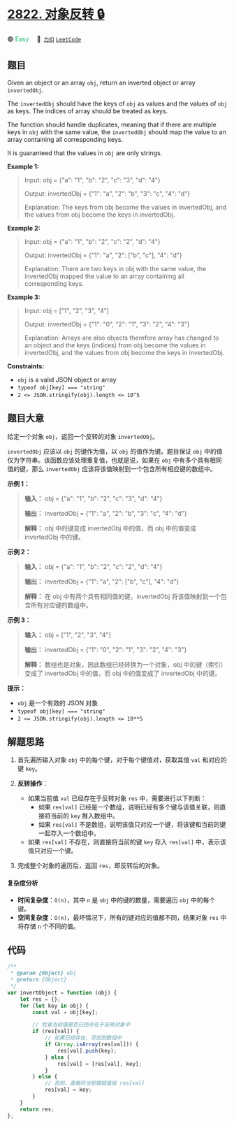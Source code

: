 # [2822. 对象反转 🔒](https://2xiao.github.io/leetcode-js/problem/2822.html)

🟢 <font color=#15bd66>Easy</font>&emsp; 🔗&ensp;[`力扣`](https://leetcode.cn/problems/inversion-of-object) [`LeetCode`](https://leetcode.com/problems/inversion-of-object)

## 题目

Given an object or an array `obj`, return an inverted object or array
`invertedObj`.

The `invertedObj` should have the keys of `obj` as values and the values of
`obj` as keys. The indices of array should be treated as keys.

The function should handle duplicates, meaning that if there are multiple keys
in `obj` with the same value, the `invertedObj` should map the value to an
array containing all corresponding keys.

It is guaranteed that the values in `obj` are only strings.

**Example 1:**

> Input: obj = {"a": "1", "b": "2", "c": "3", "d": "4"}
>
> Output: invertedObj = {"1": "a", "2": "b", "3": "c", "4": "d"}
>
> Explanation: The keys from obj become the values in invertedObj, and the values from obj become the keys in invertedObj.

**Example 2:**

> Input: obj = {"a": "1", "b": "2", "c": "2", "d": "4"}
>
> Output: invertedObj = {"1": "a", "2": ["b", "c"], "4": "d"}
>
> Explanation: There are two keys in obj with the same value, the invertedObj mapped the value to an array containing all corresponding keys.

**Example 3:**

> Input: obj = ["1", "2", "3", "4"]
>
> Output: invertedObj = {"1": "0", "2": "1", "3": "2", "4": "3"}
>
> Explanation: Arrays are also objects therefore array has changed to an object and the keys (indices) from obj become the values in invertedObj, and the values from obj become the keys in invertedObj.

**Constraints:**

- `obj` is a valid JSON object or array
- `typeof obj[key] === "string"`
- `2 <= JSON.stringify(obj).length <= 10^5`

## 题目大意

给定一个对象 `obj`，返回一个反转的对象 `invertedObj`。

`invertedObj` 应该以 `obj` 的键作为值，以 `obj` 的值作为键。题目保证 `obj`
中的值仅为字符串。该函数应该处理重复值，也就是说，如果在 `obj` 中有多个具有相同值的键，那么 `invertedObj`
应该将该值映射到一个包含所有相应键的数组中。

**示例 1：**

> **输入：** obj = {"a": "1", "b": "2", "c": "3", "d": "4"}
>
> **输出：** invertedObj = {"1": "a", "2": "b", "3": "c", "4": "d"}
>
> **解释：** obj 中的键变成 invertedObj 中的值，而 obj 中的值变成 invertedObj 中的键。

**示例 2：**

> **输入：** obj = {"a": "1", "b": "2", "c": "2", "d": "4"}
>
> **输出：** invertedObj = {"1": "a", "2": ["b", "c"], "4": "d"}
>
> **解释：** 在 obj 中有两个具有相同值的键，invertedObj 将该值映射到一个包含所有对应键的数组中。

**示例 3：**

> **输入：** obj = ["1", "2", "3", "4"]
>
> **输出：** invertedObj = {"1": "0", "2": "1", "3": "2", "4": "3"}
>
> **解释：** 数组也是对象，因此数组已经转换为一个对象，obj 中的键（索引）变成了 invertedObj 中的值，而 obj 中的值变成了 invertedObj 中的键。

**提示：**

- `obj` 是一个有效的 JSON 对象
- `typeof obj[key] === "string"`
- `2 <= JSON.stringify(obj).length <= 10**5`

## 解题思路

1. 首先遍历输入对象 `obj` 中的每个键，对于每个键值对，获取其值 `val` 和对应的键 `key`。

2. **反转操作**：

   - 如果当前值 `val` 已经存在于反转对象 `res` 中，需要进行以下判断：
     - 如果 `res[val]` 已经是一个数组，说明已经有多个键与该值关联，则直接将当前的 `key` 推入数组中。
     - 如果 `res[val]` 不是数组，说明该值只对应一个键，将该键和当前的键一起存入一个数组中。
   - 如果 `res[val]` 不存在，则直接将当前的键 `key` 存入 `res[val]` 中，表示该值只对应一个键。

3. 完成整个对象的遍历后，返回 `res`，即反转后的对象。

#### 复杂度分析

- **时间复杂度**：`O(n)`，其中 `n` 是 `obj` 中的键的数量，需要遍历 `obj` 中的每个键。
- **空间复杂度**：`O(n)`，最坏情况下，所有的键对应的值都不同，结果对象 `res` 中将存储 `n` 个不同的值。

## 代码

```javascript
/**
 * @param {Object} obj
 * @return {Object}
 */
var invertObject = function (obj) {
	let res = {};
	for (let key in obj) {
		const val = obj[key];

		// 检查当前值是否已经存在于反转对象中
		if (res[val]) {
			// 如果已经存在，添加到数组中
			if (Array.isArray(res[val])) {
				res[val].push(key);
			} else {
				res[val] = [res[val], key];
			}
		} else {
			// 否则，直接将当前键赋值给 res[val]
			res[val] = key;
		}
	}
	return res;
};
```
